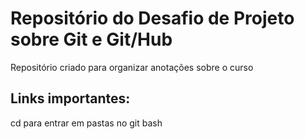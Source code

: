 # Repositório do Desafio de Projeto sobre Git e Git/Hub
Repositório criado para organizar anotações sobre o curso 

## Links importantes:
cd para entrar em pastas no git bash 
